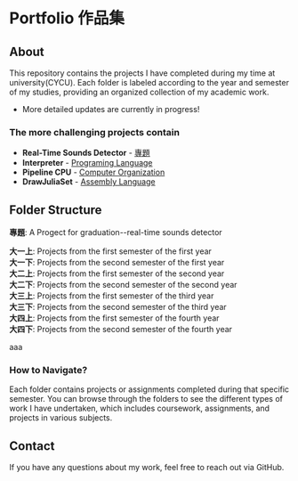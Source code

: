 # Portfolio 作品集

## About

This repository contains the projects I have completed during my time at university(CYCU). Each folder is labeled according to the year and semester of my studies, providing an organized collection of my academic work.

- More detailed updates are currently in progress!

### The more challenging projects contain

- **Real-Time Sounds Detector** - [專題](./專題)
- **Interpreter** - [Programing Language](./大三下/程式語言%20Programming%20Language)
- **Pipeline CPU** - [Computer Organization](./大二下/計算機組織%20Computer%20Organization)
- **DrawJuliaSet** - [Assembly Language](./大二上/組合語言%20Assembly%20Language%20and%20Embedded%20System)


## Folder Structure

**專題**: A Progect for graduation--real-time sounds detector  

**大一上**: Projects from the first semester of the first year  
**大一下**: Projects from the second semester of the first year  
**大二上**: Projects from the first semester of the second year  
**大二下**: Projects from the second semester of the second year  
**大三上**: Projects from the first semester of the third year  
**大三下**: Projects from the second semester of the third year  
**大四上**: Projects from the first semester of the fourth year  
**大四下**: Projects from the second semester of the fourth year  
  
  aaa
### How to Navigate?

Each folder contains projects or assignments completed during that specific semester. You can browse through the folders to see the different types of work I have undertaken, which includes coursework, assignments, and projects in various subjects.

## Contact

If you have any questions about my work, feel free to reach out via GitHub.


